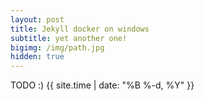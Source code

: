 ```yaml
---
layout: post
title: Jekyll docker on windows
subtitle: yet another one!
bigimg: /img/path.jpg
hidden: true
---
```


TODO :)
{{ site.time | date: "%B %-d, %Y" }}

